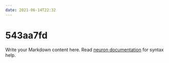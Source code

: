 ```yaml
---
date: 2021-06-14T22:32
---
```


# 543aa7fd

Write your Markdown content here. Read [neuron documentation](https://neuron.zettel.page/2011404.html) for syntax help.

